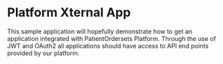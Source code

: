 Platform Xternal App
====================

This sample application will hopefully demonstrate how to get an application integrated with PatientOrdersets Platform.
Through the use of JWT and OAuth2 all applications should have access to API end points provided by our platform.
